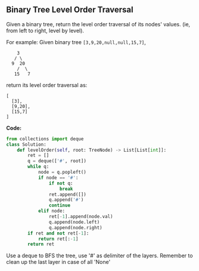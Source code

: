 ## Binary Tree Level Order Traversal
Given a binary tree, return the level order traversal of its nodes' values. (ie, from left to right, level by level).

For example:
Given binary tree `[3,9,20,null,null,15,7]`,

```
    3
   / \
  9  20
    /  \
   15   7
```
return its level order traversal as:

```
[
  [3],
  [9,20],
  [15,7]
]
```
**Code:**

```python
from collections import deque
class Solution:
    def levelOrder(self, root: TreeNode) -> List[List[int]]:
        ret = []
        q = deque(['#', root])
        while q:
            node = q.popleft()
            if node == '#':
                if not q:
                    break
                ret.append([])
                q.append('#')
                continue
            elif node:
                ret[-1].append(node.val)
                q.append(node.left)
                q.append(node.right)
        if ret and not ret[-1]:
            return ret[:-1]
        return ret
```
Use a deque to BFS the tree, use '#' as delimiter of the layers. Remember to clean up the last layer in case of all 'None'
